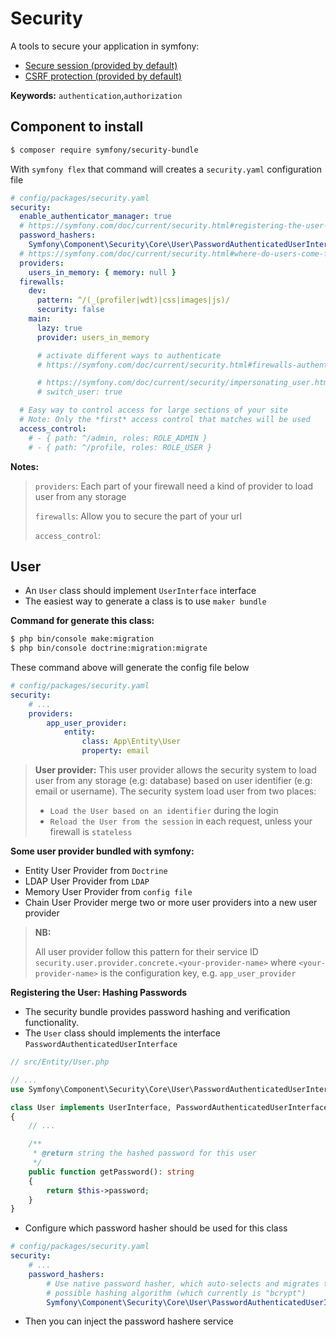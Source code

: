 # Security

A tools to secure your application in symfony:

- [Secure session (provided by default)](https://symfony.com/doc/5.4/session.html)
- [CSRF protection (provided by default)](https://symfony.com/doc/5.4/security/csrf.html)

**Keywords:**
`authentication`,`authorization`

## Component to install

```bash
$ composer require symfony/security-bundle
```

With `symfony flex` that command will creates a `security.yaml` configuration file

```yaml
# config/packages/security.yaml
security:
  enable_authenticator_manager: true
  # https://symfony.com/doc/current/security.html#registering-the-user-hashing-passwords
  password_hashers:
    Symfony\Component\Security\Core\User\PasswordAuthenticatedUserInterface: "auto"
  # https://symfony.com/doc/current/security.html#where-do-users-come-from-user-providers
  providers:
    users_in_memory: { memory: null }
  firewalls:
    dev:
      pattern: ^/(_(profiler|wdt)|css|images|js)/
      security: false
    main:
      lazy: true
      provider: users_in_memory

      # activate different ways to authenticate
      # https://symfony.com/doc/current/security.html#firewalls-authentication

      # https://symfony.com/doc/current/security/impersonating_user.html
      # switch_user: true

  # Easy way to control access for large sections of your site
  # Note: Only the *first* access control that matches will be used
  access_control:
    # - { path: ^/admin, roles: ROLE_ADMIN }
    # - { path: ^/profile, roles: ROLE_USER }
```
**Notes:**
> `providers`: Each part of your firewall need a kind of provider to load user from any storage
>
>  `firewalls`: Allow you to secure the part of your url
> 
> `access_control`:


## User
- An `User` class should implement `UserInterface` interface
- The easiest way to generate a class is to use `maker bundle`

**Command for generate this class:**
```bash
$ php bin/console make:migration
$ php bin/console doctrine:migration:migrate
```

These command above will generate the config file below

```yaml
# config/packages/security.yaml
security:
    # ...
    providers:
        app_user_provider:
            entity:
                class: App\Entity\User
                property: email
```

>**User provider:** This user provider allows the security system to load user from any storage (e.g: database) based on user identifier (e.g: email or username).
> The security system load user from two places:
>
> - `Load the User based on an identifier` during the login
> - `Reload the User from the session` in each request, unless your firewall is `stateless`


**Some user provider bundled with symfony:**
- Entity User Provider from `Doctrine`
- LDAP User Provider from `LDAP`
- Memory User Provider from `config file`
- Chain User Provider merge two or more user providers into a new user provider

> **NB:**
> 
> All user provider follow this pattern for their service ID
> `security.user.provider.concrete.<your-provider-name>` where `<your-provider-name>` is the configuration key, e.g. `app_user_provider`


**Registering the User: Hashing Passwords**
- The security bundle provides password hashing and verification functionality.
- The `User` class should implements the interface `PasswordAuthenticatedUserInterface`
  
```php
// src/Entity/User.php

// ...
use Symfony\Component\Security\Core\User\PasswordAuthenticatedUserInterface;

class User implements UserInterface, PasswordAuthenticatedUserInterface
{
    // ...

    /**
     * @return string the hashed password for this user
     */
    public function getPassword(): string
    {
        return $this->password;
    }
}

```

- Configure which password hasher should be used for this class

```yaml
# config/packages/security.yaml
security:
    # ...
    password_hashers:
        # Use native password hasher, which auto-selects and migrates the best
        # possible hashing algorithm (which currently is "bcrypt")
        Symfony\Component\Security\Core\User\PasswordAuthenticatedUserInterface: 'auto'
```
- Then you can inject the password hashere service